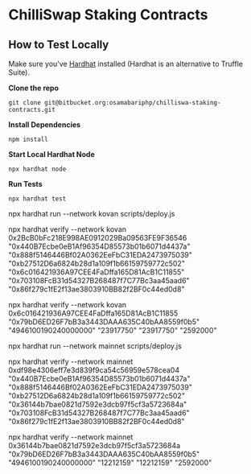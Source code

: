 # ChilliSwap Staking Contracts

## How to Test Locally

Make sure you've [Hardhat](https://hardhat.org/) installed (Hardhat is an alternative to Truffle Suite).

**Clone the repo**
```
git clone git@bitbucket.org:osamabariphp/chilliswa-staking-contracts.git
```
**Install Dependencies**
```
npm install
```

**Start Local Hardhat Node**
```
npx hardhat node
```

**Run Tests**
```
npx hardhat test
```


npx hardhat run --network kovan scripts/deploy.js

npx hardhat verify --network kovan 0x2BcB0bFc218E998AE0912029Ba09563FE9F36546 "0x440B7Ecbe0eB1Af96354D85573b01b6071d4437a" "0x888f5146446Bf02A0362EeFbC31EDA2473975039" "0xb27512D6a6824b28d1a109f1b66159759772c502" "0x6c016421936A97CEE4FaDffa165D81AcB1C11855" "0x703108FcB31d54327B268487f7C77Bc3aa45aad6" "0x86f279c1fE2f13ae3803910BB82f2BF0c44ed0d8"


npx hardhat verify --network kovan 0x6c016421936A97CEE4FaDffa165D81AcB1C11855 "0x79bD6ED26F7bB3a3443DAAA635C40bAA8559f0b5" "4946100190240000000" "23917750" "23917750" "2592000"


 npx hardhat run --network mainnet  scripts/deploy.js


 npx hardhat verify --network mainnet 0xdf98e4306eff7e3d839f9ca54c56959e578cea04 "0x440B7Ecbe0eB1Af96354D85573b01b6071d4437a" "0x888f5146446Bf02A0362EeFbC31EDA2473975039" "0xb27512D6a6824b28d1a109f1b66159759772c502" "0x36144b7bae0821d7592e3dcb97f5cf3a5723684a" "0x703108FcB31d54327B268487f7C77Bc3aa45aad6" "0x86f279c1fE2f13ae3803910BB82f2BF0c44ed0d8"

 npx hardhat verify --network mainnet 0x36144b7bae0821d7592e3dcb97f5cf3a5723684a "0x79bD6ED26F7bB3a3443DAAA635C40bAA8559f0b5" "4946100190240000000" "12212159" "12212159" "2592000"
